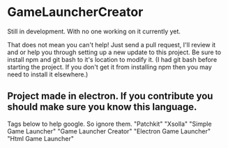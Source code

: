 # GameLauncherCreator
Still in development. With no one working on it currently yet.

That does not mean you can't help! Just send a pull request, I'll review it and or help you through setting up a new update to this project. 
Be sure to install npm and git bash to it's location to modify it.
(I had git bash before starting the project. If you don't get it from installing npm then you may need to install it elsewhere.)

## Project made in electron. If you contribute you should make sure you know this language. 

Tags below to help google. So ignore them.
"Patchkit" "Xsolla" "Simple Game Launcher" "Game Launcher Creator" "Electron Game Launcher" "Html Game Launcher"
